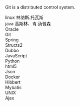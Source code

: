 Git is a distributed control system.

linux 林纳斯.托瓦斯  
java  高斯林、肯.汤普森  
Oracle  
Git  
Spring  
Structs2  
Dubbo  
JavaScript  
Python  
html5  
Json  
Docker  
Hibbert  
Mybatis  
UNIX  
Ajax

